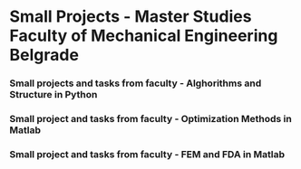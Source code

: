 # Small Projects - Master Studies Faculty of Mechanical Engineering Belgrade

### Small projects and tasks from faculty - Alghorithms and Structure in Python
### Small project and tasks from faculty - Optimization Methods in Matlab
### Small project and tasks from faculty - FEM and FDA in Matlab
